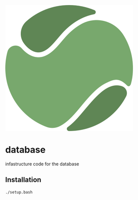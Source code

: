 ![banner](./readme/pickup_new.png)

# database

infastructure code for the database

## Installation

```bash
./setup.bash
```
